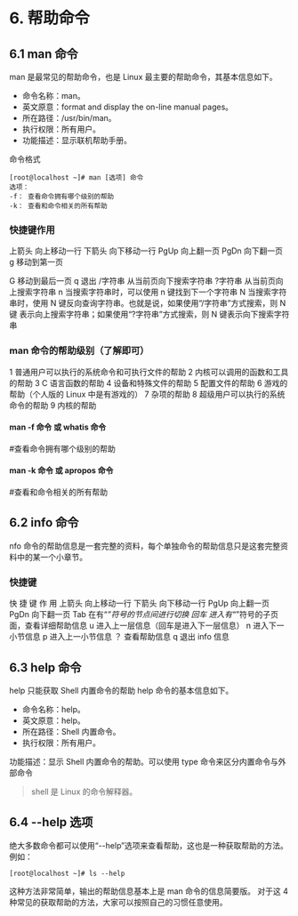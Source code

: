 

# 6. 帮助命令

## 6.1 man  命令

man 是最常见的帮助命令，也是 Linux 最主要的帮助命令，其基本信息如下。

- 命令名称：man。
- 英文原意：format and display the on-line manual pages。
- 所在路径：/usr/bin/man。
- 执行权限：所有用户。
- 功能描述：显示联机帮助手册。

命令格式

```
[root@localhost ~]# man [选项] 命令
选项：
-f： 查看命令拥有哪个级别的帮助
-k： 查看和命令相关的所有帮助

```

### 快捷键作用

上箭头  向上移动一行
下箭头  向下移动一行
PgUp  向上翻一页
PgDn  向下翻一页
g  移动到第一页

G  移动到最后一页
q  退出
/字符串  从当前页向下搜索字符串
?字符串  从当前页向上搜索字符串
n  当搜索字符串时，可以使用 n 键找到下一个字符串
N 当搜索字符串时，使用 N 键反向查询字符串。也就是说，如果使用“/字符串”方式搜索，则 N 键
表示向上搜索字符串；如果使用“?字符串”方式搜索，则 N 键表示向下搜索字符串

### man 命令的帮助级别（了解即可）

1  普通用户可以执行的系统命令和可执行文件的帮助
2  内核可以调用的函数和工具的帮助
3  C 语言函数的帮助
4  设备和特殊文件的帮助
5  配置文件的帮助
6  游戏的帮助（个人版的 Linux 中是有游戏的）
7  杂项的帮助
8  超级用户可以执行的系统命令的帮助
9  内核的帮助

#### man -f 命令 或 whatis 命令

\#查看命令拥有哪个级别的帮助

#### man -k 命令 或 apropos 命令

\#查看和命令相关的所有帮助

## 6.2 info  命令

nfo 命令的帮助信息是一套完整的资料，每个单独命令的帮助信息只是这套完整资料中的某一个小章节。

### 快捷键

快 捷 键  作 用
上箭头  向上移动一行
下箭头  向下移动一行
PgUp  向上翻一页
PgDn  向下翻一页
Tab  在有“*”符号的节点间进行切换
回车  进入有“*”符号的子页面，查看详细帮助信息
u  进入上一层信息（回车是进入下一层信息）
n  进入下一小节信息
p  进入上一小节信息
？  查看帮助信息
q  退出 info 信息

## 6.3 help  命令

help 只能获取 Shell 内置命令的帮助
help 命令的基本信息如下。

- 命令名称：help。
- 英文原意：help。
- 所在路径：Shell 内置命令。
- 执行权限：所有用户。

功能描述：显示 Shell 内置命令的帮助。可以使用 type 命令来区分内置命令与外部命令

> shell 是 Linux 的命令解释器。 

## 6.4 --help  选项

绝大多数命令都可以使用“--help”选项来查看帮助，这也是一种获取帮助的方法。例如：

```
[root@localhost ~]# ls --help

```

这种方法非常简单，输出的帮助信息基本上是 man 命令的信息简要版。
对于这 4 种常见的获取帮助的方法，大家可以按照自己的习惯任意使用。


